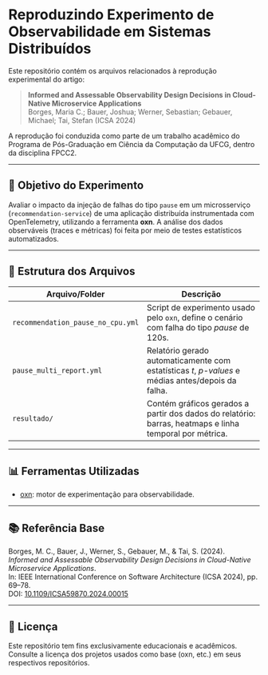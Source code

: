 # Reproduzindo Experimento de Observabilidade em Sistemas Distribuídos

Este repositório contém os arquivos relacionados à reprodução experimental do artigo:

> **Informed and Assessable Observability Design Decisions in Cloud-Native Microservice Applications**  
> Borges, Maria C.; Bauer, Joshua; Werner, Sebastian; Gebauer, Michael; Tai, Stefan (ICSA 2024)

A reprodução foi conduzida como parte de um trabalho acadêmico do Programa de Pós-Graduação em Ciência da Computação da UFCG, dentro da disciplina FPCC2.

---

## 🧪 Objetivo do Experimento

Avaliar o impacto da injeção de falhas do tipo `pause` em um microsserviço (`recommendation-service`) de uma aplicação distribuída instrumentada com OpenTelemetry, utilizando a ferramenta **oxn**. A análise dos dados observáveis (traces e métricas) foi feita por meio de testes estatísticos automatizados.

---

## 📁 Estrutura dos Arquivos

| Arquivo/Folder | Descrição |
|----------------|-----------|
| `recommendation_pause_no_cpu.yml` | Script de experimento usado pelo `oxn`, define o cenário com falha do tipo *pause* de 120s. |
| `pause_multi_report.yml` | Relatório gerado automaticamente com estatísticas $t$, *p-values* e médias antes/depois da falha. |
| `resultado/` | Contém gráficos gerados a partir dos dados do relatório: barras, heatmaps e linha temporal por métrica. |

---

## 📊 Ferramentas Utilizadas

- [oxn](https://github.com/nymphbox/oxn): motor de experimentação para observabilidade.

---

## 📚 Referência Base

Borges, M. C., Bauer, J., Werner, S., Gebauer, M., & Tai, S. (2024).  
*Informed and Assessable Observability Design Decisions in Cloud-Native Microservice Applications*.  
In: IEEE International Conference on Software Architecture (ICSA 2024), pp. 69–78.  
DOI: [10.1109/ICSA59870.2024.00015](https://doi.org/10.1109/ICSA59870.2024.00015)

---

## 📄 Licença

Este repositório tem fins exclusivamente educacionais e acadêmicos. Consulte a licença dos projetos usados como base (oxn, etc.) em seus respectivos repositórios.

